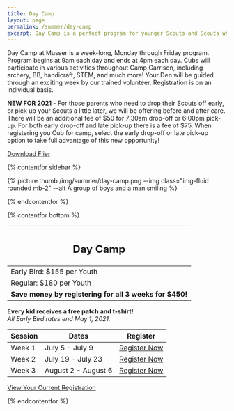 ```yaml
---
title: Day Camp
layout: page
permalink: /summer/day-camp
excerpt: Day Camp is a perfect program for younger Scouts and Scouts who want more Scouting programs without the overnight component.
---
```


Day Camp at Musser is a week-long, Monday through Friday program. Program begins at 9am each day and ends at 4pm each day. Cubs will participate in various activities throughout Camp Garrison, including archery, BB, handicraft, STEM, and much more! Your Den will be guided through an exciting week by our trained volunteer. Registration is on an individual basis.

**NEW FOR 2021** - For those parents who need to drop their Scouts off early, or pick up your Scouts a little later, we will be offering before and after care. There will be an additional fee of $50 for 7:30am drop-off or 6:00pm pick-up. For both early drop-off and late pick-up there is a fee of $75. When registering you Cub for camp, select the early drop-off or late pick-up option to take full advantage of this new opportunity!

<div class="text-center">
  <a class="btn btn-primary" href="/files/summer_details/2021_CommunityDayCamps_Flier.pdf" target="_blank">Download Flier</a>
</div>

{% contentfor sidebar %}

{% picture thumb /img/summer/day-camp.png --img class="img-fluid rounded mb-2" --alt A group of boys and a man smiling %}

{% endcontentfor %}

{% contentfor bottom %}

<div class="row">
  <div class="col">
    <table class="table table-striped my-3 text-center">
      <thead class="text-center">
        <tr>
          <th scope="col"><h2 class="my-0">Day Camp</h2></th>
        </tr>
      </thead>
      <tbody>
          <tr>
            <td>Early Bird: $155 per Youth</td>
          </tr>
          <tr>
            <td>Regular: $180 per Youth</td>
          </tr>
          <tr>
            <td><strong>Save money by registering for all 3 weeks for $450!</strong></td>
          </tr>
      </tbody>
    </table>
    <div class="text-center">
      <strong>Every kid receives a free patch and t-shirt!</strong><br>
      <em>All Early Bird rates end May 1, 2021.</em>
    </div>
  </div>
  <div class="col">
    <table class="table table-striped my-3 text-center">
      <thead>
        <tr>
          <th scope="col">Session</th>
          <th scope="col">Dates</th>
          <th scope="col">Register</th>
        </tr>
      </thead>
      <tbody>
          <tr>
            <td>Week 1</td>
            <td>July 5 - July 9</td>
            <td><a class="btn btn-primary btn-block" href="http://colbsa.doubleknot.com/registration/calendardetail.aspx?activitykey=2775759">Register Now</a></td>
          </tr>
          <tr>
            <td>Week 2</td>
            <td>July 19 - July 23</td>
            <td><a class="btn btn-primary btn-block" href="http://colbsa.doubleknot.com/registration/calendardetail.aspx?activitykey=2775768">Register Now</a></td>
          </tr>
          <tr>
            <td>Week 3</td>
            <td>August 2 - August 6</td>
            <td><a class="btn btn-primary btn-block" href="http://colbsa.doubleknot.com/registration/calendardetail.aspx?activitykey=2775774">Register Now</a></td>
          </tr>
      </tbody>
    </table>
    <div class="text-center">
      <a class="btn btn-primary btn-lg" href="https://colbsa.doubleknot.com/Rosters/logon.aspx?orgkey=541">View Your Current Registration</a>
    </div>
  </div>
</div>

{% endcontentfor %}
